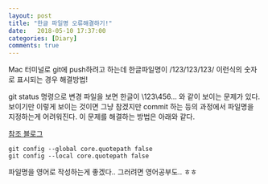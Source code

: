 ```yaml
---
layout: post
title: "한글 파일명 오류해결하기!"
date:   2018-05-10 17:37:00
categories: [Diary]
comments: true
---
```

Mac 터미널로 git에 push하려고 하는데 한글파일명이 /123/123/123/ 이런식의 숫자로 표시되는 경우 해결방법!  
<!--more-->
git status 명령으로 변경 파일을 보면 한글이 \123\456... 와 같이 보이는 문제가 있다. 보이기만 이렇게 보이는 것이면 그냥 참겠지만 commit 하는 등의 과정에서 파일명을 지정하는게 어려워진다. 이 문제를 해결하는 방법은 아래와 같다.  
  
[참조 블로그](https://blog.asamaru.net/2017/06/26/mac-os-git-korean-file-name-corequotepath/)
  
```
git config --global core.quotepath false
git config --local core.quotepath false
```
파일명을 영어로 작성하는게 좋겠다..
그러려면 영어공부도.. ㅎㅎ